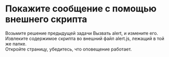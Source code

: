# Покажите сообщение с помощью внешнего скрипта <br/>

Возьмите решение предыдущей задачи Вызвать alert, и измените его.                   <br/>
Извлеките содержимое скрипта во внешний файл alert.js, лежащий в той же папке.      <br/>
Откройте страницу, убедитесь, что оповещение работает.                              <br/>